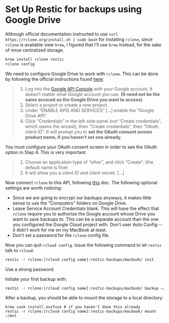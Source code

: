 # Set Up Restic for backups using Google Drive

Although official documentation instructed to use `curl https://rclone.org/install.sh | sudo bash` for installing `rclone`, since `rclone` is available view `brew`, I figured that I'll use `brew` instead, for the sake of mroe centralized storage.

```bash
brew install rclone restic
rclone config
```

We need to configure Google Drive to work with `rclone`. This can be done by following the official instructions found [here](https://rclone.org/drive/#making-your-own-client-id):

> 1. Log into the [Google API Console](https://console.developers.google.com/) with your Google account. It doesn’t matter what Google account you use. **\(It need not be the same account as the Google Drive you want to access\)**
> 2. Select a project or create a new project.
> 3. Under “ENABLE APIS AND SERVICES” \[...\] enable the “Google Drive API”.
> 4. Click “Credentials” in the left-side panel \(not “Create credentials”, which opens the wizard\), then “Create credentials”, then “OAuth client ID”. It will prompt you to **set the OAuth consent screen product name, if you haven’t set one already.**

You must configure your OAuth consent screen in order to see the OAuth option in Step 4. This is very important.

> 1. Choose an application type of “other”, and click “Create”. \(the default name is fine\)
> 2. It will show you a client ID and client secret. \[...\]

Now connect `rclone` to this API, following [this](https://rclone.org/drive/) doc. The following optional settings are worth noticing:

* Since we are going to encrypt our backups anyways, it makes little sense to use the "Computers" folders on Google Drive.
* Leave Service Account Credentials blank. This will have the effect that `rclone` require you to authorize the Google account whose Drive you want to save backups to. This can be a separate account than the one you configured the Google Cloud project with. Don't user Auto Config -- it didn't work for me on my MacBook at least.
* Don't set a password for the `rclone` config file.

Now you can quit `rcloud config`. Issue the following command to let `restic` talk to `rcloud`:

```bash
restic -r rclone:[rcloud config name]:restic-backups/macbook/ init
```

Use a strong password.

Initiate your first backup with:

```bash
restic -r rclone:[rcloud config name]:restic-backups/macbook/ backup ~/Backups
```

After a backup, you should be able to mount the storage to a local directory:

```text
brew cask install osxfuse # if you haven't done this already
restic -r rclone:[rcloud config name]:restic-backups/macbook/ mount ~/mnt
```

